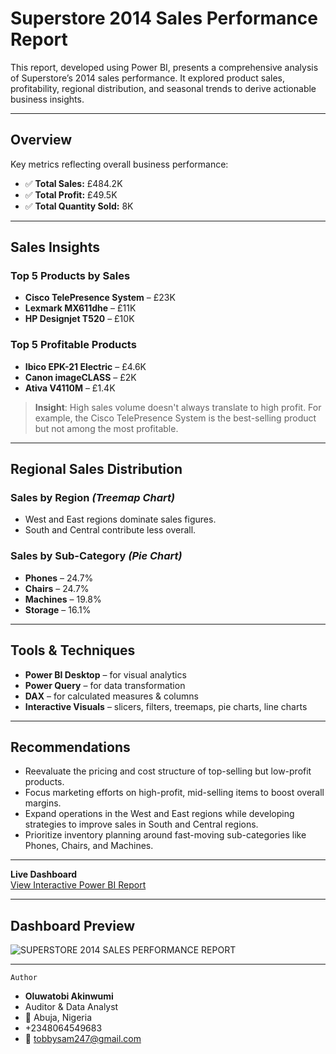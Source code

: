 # Superstore 2014 Sales Performance Report

This report, developed using Power BI, presents a comprehensive analysis of Superstore’s 2014 sales performance. It explored product sales, profitability, regional distribution, and seasonal trends to derive actionable business insights.

---
## Overview

Key metrics reflecting overall business performance:

- ✅ **Total Sales:** £484.2K  
- ✅ **Total Profit:** £49.5K  
- ✅ **Total Quantity Sold:** 8K  

---

## Sales Insights

###  Top 5 Products by Sales
- **Cisco TelePresence System** – £23K  
- **Lexmark MX611dhe** – £11K  
- **HP Designjet T520** – £10K  

###  Top 5 Profitable Products
- **Ibico EPK-21 Electric** – £4.6K  
- **Canon imageCLASS** – £2K  
- **Ativa V4110M** – £1.4K  

>  **Insight**: High sales volume doesn't always translate to high profit. For example, the Cisco TelePresence System is the best-selling product but not among the most profitable.

---

##  Regional Sales Distribution

###  Sales by Region *(Treemap Chart)*
- West and East regions dominate sales figures.
- South and Central contribute less overall.

###  Sales by Sub-Category *(Pie Chart)*
- **Phones** – 24.7%  
- **Chairs** – 24.7%  
- **Machines** – 19.8%  
- **Storage** – 16.1%  

---

##  Tools & Techniques
- **Power BI Desktop** – for visual analytics  
- **Power Query** – for data transformation  
- **DAX** – for calculated measures & columns  
- **Interactive Visuals** – slicers, filters, treemaps, pie charts, line charts  

---

##  Recommendations
- Reevaluate the pricing and cost structure of top-selling but low-profit products.
- Focus marketing efforts on high-profit, mid-selling items to boost overall margins.
- Expand operations in the West and East regions while developing strategies to improve sales in South and Central regions.
- Prioritize inventory planning around fast-moving sub-categories like Phones, Chairs, and Machines.

---
 **Live Dashboard**  
 [View Interactive Power BI Report](https://app.powerbi.com/links/Gi4N5Qz68x?ctid=e1382191-cd3f-4dd9-a1c3-0ceb4f0065f1&pbi_source=linkShare)

 ---
##  Dashboard Preview

![SUPERSTORE 2014 SALES PERFORMANCE REPORT](https://github.com/user-attachments/assets/f302a8d4-335e-409a-98b3-84f06750ddd0)



----
    Author
-  **Oluwatobi Akinwumi**
-  Auditor & Data Analyst
- 📍 Abuja, Nigeria
-  +2348064549683
-  📧 tobbysam247@gmail.com
